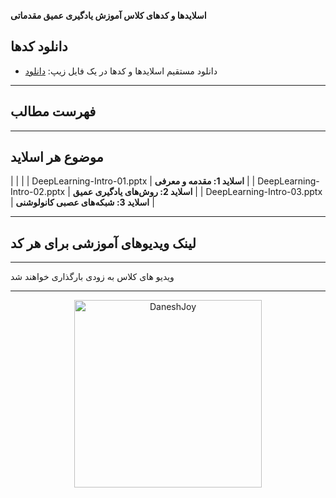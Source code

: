 
**اسلایدها و کدهای کلاس آموزش یادگیری عمیق مقدماتی**

## دانلود کدها
- دانلود مستقیم اسلایدها و کدها در یک فایل زیپ: <a  href="https://github.com/DaneshJoy/DeepLearning_Intro/archive/master.zip">دانلود</a><br/>

-------------------------------------
## فهرست مطالب
-------------------------------------

## موضوع هر اسلاید
| | |
| DeepLearning-Intro-01.pptx | **اسلاید 1: مقدمه و معرفی** |
| DeepLearning-Intro-02.pptx | **اسلاید 2: روش‌های یادگیری عمیق** |
| DeepLearning-Intro-03.pptx | **اسلاید 3: شبکه‌های عصبی کانولوشنی** |

  
-------------------------------------

## لینک ویدیوهای آموزشی برای هر کد

-------------------------------------

ویدیو های کلاس به زودی بارگذاری خواهند شد

-------------------------------------

<p align="center">
  <a href="https://daneshjoy.ir">
    <img src="{{ '/assets/images/DaneshJoy.png' | relative_url }}" width="300px" title="DaneshJoy" alt="DaneshJoy"> 
  </a>
</p>

<div class="well">
<div class="rw-ui-container"></div>
</div>

